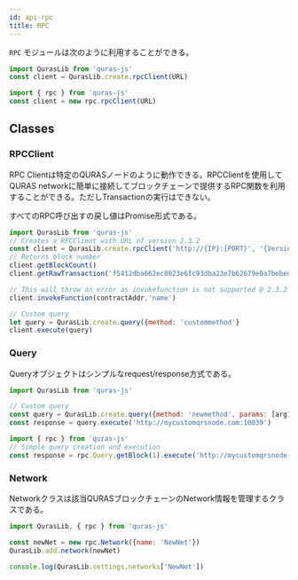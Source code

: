 ```yaml
---
id: api-rpc
title: RPC
---
```


`RPC` モジュールは次のように利用することができる。

```js
import QurasLib from 'quras-js'
const client = QurasLib.create.rpcClient(URL)

import { rpc } from 'quras-js'
const client = new rpc.rpcClient(URL)
```

## Classes

### RPCClient

RPC Clientは特定のQURASノードのように動作できる。RPCClientを使用してQURAS networkに簡単に接続してブロックチェーンで提供するRPC関数を利用することができる。ただしTransactionの実行はできない。

すべてのRPC呼び出すの戻し値はPromise形式である。

```js
import QurasLib from 'quras-js'
// Creates a RPCClient with URL of version 2.3.2
const client = QurasLib.create.rpcClient('http://{IP}:{PORT}', '{Version}')
// Returns block number
client.getBlockCount()
client.getRawTransaction('f5412dba662ec8023e6fc93dba23e7b62679e0a7bebed52a0c3f70795cbb51d2', 1)

// This will throw an error as invokefunction is not supported @ 2.3.2
client.invokeFunction(contractAddr,'name')

// Custom query
let query = QurasLib.create.query({method: 'custommethod'}
client.execute(query)
```

### Query

Queryオブジェクトはシンプルなrequest/response方式である。

```js
import QurasLib from 'quras-js'

// Custom query
const query = QurasLib.create.query({method: 'newmethod', params: [arg1, arg2]})
const response = query.execute('http://mycustomqrsnode.com:10039')

import { rpc } from 'quras-js'
// Simple query creation and execution
const response = rpc.Query.getBlock(1).execute('http://mycustomqrsnode.com:10039')
```

### Network

Networkクラスは該当QURASブロックチェーンのNetwork情報を管理するクラスである。

```js
import QurasLib, { rpc } from 'quras-js'

const newNet = new rpc.Network({name: 'NewNet'})
QurasLib.add.network(newNet)

console.log(QurasLib.settings.networks['NewNet'])
```
